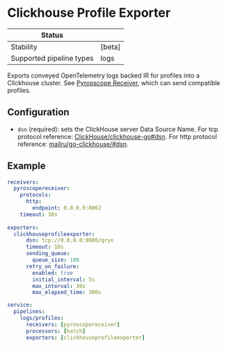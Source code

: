 # Clickhouse Profile Exporter

| Status                   |                       |
| ------------------------ |-----------------------|
| Stability                | [beta]                |
| Supported pipeline types | logs                  |

Exports conveyed OpenTelemetry logs backed IR for profiles into a Clickhouse cluster. See [Pyropscope Receiver](../../receiver/pyroscopereceiver), which can send compatible profiles.

## Configuration

- `dsn` (required): sets the ClickHouse server Data Source Name. For tcp protocol reference: [ClickHouse/clickhouse-go#dsn](https://github.com/ClickHouse/clickhouse-go#dsn). For http protocol reference: [mailru/go-clickhouse/#dsn](https://github.com/mailru/go-clickhouse/#dsn).

## Example

```yaml
receivers:
  pyroscopereceiver:
    protocols:
      http:
        endpoint: 0.0.0.0:8062
    timeout: 30s
      
exporters:
  clickhouseprofileexporter:
      dsn: tcp://0.0.0.0:9000/qryn
      timeout: 10s
      sending_queue:
        queue_size: 100
      retry_on_failure:
        enabled: true
        initial_interval: 5s
        max_interval: 30s
        max_elapsed_time: 300s

service:
  pipelines:
    logs/profiles:
      receivers: [pyroscopereceiver]
      processors: [batch]
      exporters: [clickhouseprofileexporter]
```
